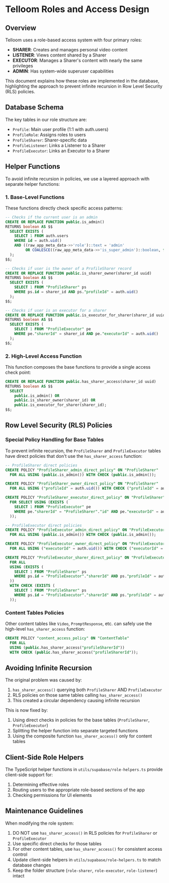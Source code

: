 # Telloom Roles and Access Design

## Overview

Telloom uses a role-based access system with four primary roles:

- **SHARER**: Creates and manages personal video content
- **LISTENER**: Views content shared by a Sharer
- **EXECUTOR**: Manages a Sharer's content with nearly the same privileges
- **ADMIN**: Has system-wide superuser capabilities

This document explains how these roles are implemented in the database, highlighting the approach to prevent infinite recursion in Row Level Security (RLS) policies.

## Database Schema

The key tables in our role structure are:

- `Profile`: Main user profile (1:1 with auth.users)
- `ProfileRole`: Assigns roles to users
- `ProfileSharer`: Sharer-specific data
- `ProfileListener`: Links a Listener to a Sharer
- `ProfileExecutor`: Links an Executor to a Sharer

## Helper Functions

To avoid infinite recursion in policies, we use a layered approach with separate helper functions:

### 1. Base-Level Functions

These functions directly check specific access patterns:

```sql
-- Checks if the current user is an admin
CREATE OR REPLACE FUNCTION public.is_admin()
RETURNS boolean AS $$
  SELECT EXISTS (
    SELECT 1 FROM auth.users 
    WHERE id = auth.uid() 
    AND ((raw_app_meta_data->>'role')::text = 'admin' 
         OR COALESCE((raw_app_meta_data->>'is_super_admin')::boolean, false) = true)
  );
$$;

-- Checks if user is the owner of a ProfileSharer record
CREATE OR REPLACE FUNCTION public.is_sharer_owner(sharer_id uuid)
RETURNS boolean AS $$
  SELECT EXISTS (
    SELECT 1 FROM "ProfileSharer" ps
    WHERE ps.id = sharer_id AND ps."profileId" = auth.uid()
  );
$$;

-- Checks if user is an executor for a sharer
CREATE OR REPLACE FUNCTION public.is_executor_for_sharer(sharer_id uuid)
RETURNS boolean AS $$
  SELECT EXISTS (
    SELECT 1 FROM "ProfileExecutor" pe
    WHERE pe."sharerId" = sharer_id AND pe."executorId" = auth.uid()
  );
$$;
```

### 2. High-Level Access Function

This function composes the base functions to provide a single access check point:

```sql
CREATE OR REPLACE FUNCTION public.has_sharer_access(sharer_id uuid)
RETURNS boolean AS $$
  SELECT 
    public.is_admin() OR 
    public.is_sharer_owner(sharer_id) OR 
    public.is_executor_for_sharer(sharer_id);
$$;
```

## Row Level Security (RLS) Policies

### Special Policy Handling for Base Tables

To prevent infinite recursion, the `ProfileSharer` and `ProfileExecutor` tables have direct policies that don't use the `has_sharer_access` function:

```sql
-- ProfileSharer direct policies
CREATE POLICY "ProfileSharer_admin_direct_policy" ON "ProfileSharer"
  FOR ALL USING (public.is_admin()) WITH CHECK (public.is_admin());

CREATE POLICY "ProfileSharer_owner_direct_policy" ON "ProfileSharer"  
  FOR ALL USING ("profileId" = auth.uid()) WITH CHECK ("profileId" = auth.uid());

CREATE POLICY "ProfileSharer_executor_direct_policy" ON "ProfileSharer"
  FOR SELECT USING (EXISTS (
    SELECT 1 FROM "ProfileExecutor" pe
    WHERE pe."sharerId" = "ProfileSharer"."id" AND pe."executorId" = auth.uid()
  ));

-- ProfileExecutor direct policies
CREATE POLICY "ProfileExecutor_admin_direct_policy" ON "ProfileExecutor"
  FOR ALL USING (public.is_admin()) WITH CHECK (public.is_admin());

CREATE POLICY "ProfileExecutor_owner_direct_policy" ON "ProfileExecutor"
  FOR ALL USING ("executorId" = auth.uid()) WITH CHECK ("executorId" = auth.uid());

CREATE POLICY "ProfileExecutor_sharer_direct_policy" ON "ProfileExecutor"
  FOR ALL 
  USING (EXISTS (
    SELECT 1 FROM "ProfileSharer" ps
    WHERE ps.id = "ProfileExecutor"."sharerId" AND ps."profileId" = auth.uid()
  ))
  WITH CHECK (EXISTS (
    SELECT 1 FROM "ProfileSharer" ps
    WHERE ps.id = "ProfileExecutor"."sharerId" AND ps."profileId" = auth.uid()
  ));
```

### Content Tables Policies

Other content tables like `Video`, `PromptResponse`, etc. can safely use the high-level `has_sharer_access` function:

```sql
CREATE POLICY "content_access_policy" ON "ContentTable"
  FOR ALL 
  USING (public.has_sharer_access("profileSharerId"))
  WITH CHECK (public.has_sharer_access("profileSharerId"));
```

## Avoiding Infinite Recursion

The original problem was caused by:

1. `has_sharer_access()` querying both `ProfileSharer` AND `ProfileExecutor`
2. RLS policies on those same tables calling `has_sharer_access()`
3. This created a circular dependency causing infinite recursion

This is now fixed by:

1. Using direct checks in policies for the base tables (`ProfileSharer`, `ProfileExecutor`)
2. Splitting the helper function into separate targeted functions
3. Using the composite function `has_sharer_access()` only for content tables

## Client-Side Role Helpers

The TypeScript helper functions in `utils/supabase/role-helpers.ts` provide client-side support for:

1. Determining effective roles
2. Routing users to the appropriate role-based sections of the app
3. Checking permissions for UI elements

## Maintenance Guidelines

When modifying the role system:

1. DO NOT use `has_sharer_access()` in RLS policies for `ProfileSharer` or `ProfileExecutor`
2. Use specific direct checks for those tables
3. For other content tables, use `has_sharer_access()` for consistent access control
4. Update client-side helpers in `utils/supabase/role-helpers.ts` to match database changes
5. Keep the folder structure (`role-sharer`, `role-executor`, `role-listener`) intact 